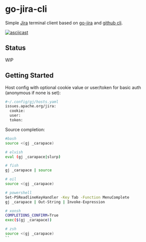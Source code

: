 # go-jira-cli

Simple [Jira](https://www.atlassian.com/software/jira) terminal client based on [go-jira](https://github.com/andygrunwald/go-jira) and [github cli](https://github.com/cli/cli).

[![asciicast](https://asciinema.org/a/414802.svg)](https://asciinema.org/a/414802)

## Status

WIP

## Getting Started

Host config with optional cookie value or user/token for basic auth (anonymous if none is set):

```sh
#~/.config/gj/hosts.yaml
issues.apache.org/jira:
  cookie:
  user:
  token:
```

Source completion:
```sh
#bash
source <(gj _carapace)

# elvish
eval (gj _carapace|slurp)

# fish
gj _carapace | source

# oil
source <(gj _carapace)

# powershell
Set-PSReadlineKeyHandler -Key Tab -Function MenuComplete
gj _carapace | Out-String | Invoke-Expression

# xonsh
COMPLETIONS_CONFIRM=True
exec($(gj _carapace))

# zsh
source <(gj _carapace)
``
